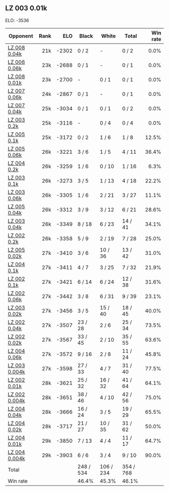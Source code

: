 ## LZ 003 0.01k ##

ELO: -3536

Opponent | Rank | ELO | Black | White | Total | Win rate
---------|-----:|----:|-------|-------|-------|-------:
[LZ 008 0.04k](LZ%20008%200.04k.md) | 21k | -2302 | 0 / 2 | - | 0 / 2 | 0.0%
[LZ 006 0.06k](LZ%20006%200.06k.md) | 23k | -2688 | 0 / 1 | - | 0 / 1 | 0.0%
[LZ 008 0.01k](LZ%20008%200.01k.md) | 23k | -2700 | - | 0 / 1 | 0 / 1 | 0.0%
[LZ 007 0.06k](LZ%20007%200.06k.md) | 24k | -2867 | 0 / 1 | - | 0 / 1 | 0.0%
[LZ 007 0.04k](LZ%20007%200.04k.md) | 25k | -3034 | 0 / 1 | 0 / 1 | 0 / 2 | 0.0%
[LZ 003 0.2k](LZ%20003%200.2k.md) | 25k | -3116 | - | 0 / 4 | 0 / 4 | 0.0%
[LZ 005 0.1k](LZ%20005%200.1k.md) | 25k | -3172 | 0 / 2 | 1 / 6 | 1 / 8 | 12.5%
[LZ 005 0.06k](LZ%20005%200.06k.md) | 26k | -3221 | 3 / 6 | 1 / 5 | 4 / 11 | 36.4%
[LZ 004 0.2k](LZ%20004%200.2k.md) | 26k | -3259 | 1 / 6 | 0 / 10 | 1 / 16 | 6.3%
[LZ 003 0.1k](LZ%20003%200.1k.md) | 26k | -3273 | 3 / 5 | 1 / 13 | 4 / 18 | 22.2%
[LZ 003 0.06k](LZ%20003%200.06k.md) | 26k | -3305 | 1 / 6 | 2 / 21 | 3 / 27 | 11.1%
[LZ 005 0.04k](LZ%20005%200.04k.md) | 26k | -3312 | 3 / 9 | 3 / 12 | 6 / 21 | 28.6%
[LZ 003 0.04k](LZ%20003%200.04k.md) | 26k | -3349 | 8 / 18 | 6 / 23 | 14 / 41 | 34.1%
[LZ 002 0.2k](LZ%20002%200.2k.md) | 26k | -3358 | 5 / 9 | 2 / 19 | 7 / 28 | 25.0%
[LZ 005 0.02k](LZ%20005%200.02k.md) | 27k | -3410 | 3 / 6 | 10 / 36 | 13 / 42 | 31.0%
[LZ 004 0.1k](LZ%20004%200.1k.md) | 27k | -3411 | 4 / 7 | 3 / 25 | 7 / 32 | 21.9%
[LZ 002 0.1k](LZ%20002%200.1k.md) | 27k | -3421 | 6 / 14 | 6 / 24 | 12 / 38 | 31.6%
[LZ 002 0.06k](LZ%20002%200.06k.md) | 27k | -3442 | 3 / 8 | 6 / 31 | 9 / 39 | 23.1%
[LZ 003 0.02k](LZ%20003%200.02k.md) | 27k | -3456 | 3 / 5 | 15 / 40 | 18 / 45 | 40.0%
[LZ 002 0.04k](LZ%20002%200.04k.md) | 27k | -3507 | 23 / 28 | 2 / 6 | 25 / 34 | 73.5%
[LZ 002 0.02k](LZ%20002%200.02k.md) | 27k | -3567 | 33 / 45 | 2 / 10 | 35 / 55 | 63.6%
[LZ 004 0.06k](LZ%20004%200.06k.md) | 27k | -3572 | 9 / 16 | 2 / 8 | 11 / 24 | 45.8%
[LZ 003 0.004k](LZ%20003%200.004k.md) | 27k | -3598 | 27 / 33 | 4 / 7 | 31 / 40 | 77.5%
[LZ 002 0.01k](LZ%20002%200.01k.md) | 28k | -3621 | 25 / 32 | 16 / 32 | 41 / 64 | 64.1%
[LZ 002 0.004k](LZ%20002%200.004k.md) | 28k | -3651 | 38 / 46 | 4 / 10 | 42 / 56 | 75.0%
[LZ 004 0.04k](LZ%20004%200.04k.md) | 28k | -3666 | 16 / 24 | 3 / 5 | 19 / 29 | 65.5%
[LZ 004 0.02k](LZ%20004%200.02k.md) | 28k | -3717 | 21 / 27 | 10 / 35 | 31 / 62 | 50.0%
[LZ 004 0.01k](LZ%20004%200.01k.md) | 29k | -3850 | 7 / 13 | 4 / 4 | 11 / 17 | 64.7%
[LZ 004 0.004k](LZ%20004%200.004k.md) | 29k | -3903 | 6 / 6 | 3 / 4 | 9 / 10 | 90.0%
Total | | | 248 / 534 | 106 / 234 | 354 / 768 | 
Win rate| | | 46.4% | 45.3% | 46.1% | 
